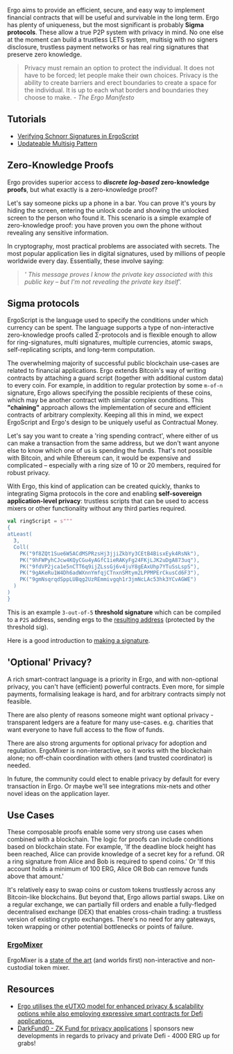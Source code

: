 

Ergo aims to provide an efficient, secure, and easy way to implement financial contracts that will be useful and survivable in the long term. Ergo has plenty of uniqueness, but the most significant is probably **Sigma protocols**. These allow a true P2P system with privacy in mind. No one else at the moment can build a trustless LETS system, multisig with no signers disclosure, trustless payment networks or has real ring signatures that preserve zero knowledge.

> Privacy must remain an option to protect the individual. It does not have to be forced; let people make their own choices. Privacy is the ability to create barriers and erect boundaries to create a space for the individual. It is up to each what borders and boundaries they choose to make. - *The Ergo Manifesto*


## Tutorials

- [Verifying Schnorr Signatures in ErgoScript](https://www.ergoforum.org/t/verifying-schnorr-signatures-in-ergoscript/3407)
- [Updateable Multisig Pattern](https://www.ergoforum.org/t/updateable-multisig-pattern/3356)

## Zero-Knowledge Proofs

Ergo provides superior access to ***discrete log-based* zero-knowledge proofs**, but what exactly is a zero-knowledge proof? 

Let's say someone picks up a phone in a bar. You can prove it's yours by hiding the screen, entering the unlock code and showing the unlocked screen to the person who found it. This scenario is a simple example of zero-knowledge proof: you have proven you own the phone without revealing any sensitive information.

In cryptography, most practical problems are associated with secrets. The most popular application lies in digital signatures, used by millions of people worldwide every day. Essentially, these involve saying: 

> *' This message proves I know the private key associated with this public key – but I'm not revealing the private key itself'.*


##  Sigma protocols

ErgoScript is the language used to specify the conditions under which currency can be spent. The language supports a type of non-interactive zero-knowledge proofs called Σ-protocols and is flexible enough to allow for ring-signatures, multi signatures, multiple currencies, atomic swaps, self-replicating scripts, and long-term computation.

The overwhelming majority of successful public blockchain use‐cases are related to financial applications. Ergo extends Bitcoin's way of writing contracts by attaching a guard script (together with additional custom data) to every coin. For example, in addition to regular protection by some `m‐of‐n` signature, Ergo allows specifying the possible recipients of these coins, which may be another contract with similar complex conditions. This **"chaining"** approach allows the implementation of secure and efficient contracts of arbitrary complexity. Keeping all this in mind, we expect ErgoScript and Ergo's design to be uniquely useful as Contractual Money.

Let's say you want to create a 'ring spending contract', where either of us can make a transaction from the same address, but we don't want anyone else to know which one of us is spending the funds. That's not possible with Bitcoin, and while Ethereum can, it would be expensive and complicated – especially with a ring size of 10 or 20 members, required for robust privacy.

With Ergo, this kind of application can be created quickly, thanks to integrating Sigma protocols in the core and enabling **self-sovereign application-level privacy**: trustless scripts that can be used to access mixers or other functionality without any third parties required.

```scala
val ringScript = s"""
{
atLeast(
  3, 
  Coll(
    PK("9f8ZQt1Sue6W5ACdMSPRzsHj3jjiZkbYy3CEtB4BisxEyk4RsNk"), 
    PK("9hFWPyhCJcw4KQyCGu4yAGfC1ieRAKyFg24FKjLJK2uDgA873uq"), 
    PK("9fdVP2jca1e5nCTT6q9ijZLssGj6v4juY8gEAxUhp7YTuSsLspS"), 
    PK("9gAKeRu1W4Dh6adWXnnYmfqjCTnxnSMtym2LPPMPErCkusCd6F3"),
    PK("9gmNsqrqdSppLUBqg2UzREmmivgqh1r3jmNcLAc53hk3YCvAGWE")
  )
)
}
```

This is an example `3-out-of-5` **threshold signature** which can be compiled to a `P2S` address, sending ergs to the [resulting address](https://wallet.plutomonkey.com/p2s/?source=ewphdExlYXN0KAogIDMsIAogIENvbGwoCiAgICBQSygiOWY4WlF0MVN1ZTZXNUFDZE1TUFJ6c0hqM2pqaVprYll5M0NFdEI0QmlzeEV5azRSc05rIiksIAogICAgUEsoIjloRldQeWhDSmN3NEtReUNHdTR5QUdmQzFpZVJBS3lGZzI0RktqTEpLMnVEZ0E4NzN1cSIpLCAKICAgIFBLKCI5ZmRWUDJqY2ExZTVuQ1RUNnE5aWpaTHNzR2o2djRqdVk4Z0VBeFVocDdZVHVTc0xzcFMiKSwgCiAgICBQSygiOWdBS2VSdTFXNERoNmFkV1hublltZnFqQ1RueG5TTXR5bTJMUFBNUEVyQ2t1c0NkNkYzIiksCiAgICBQSygiOWdtTnNxcnFkU3BwTFVCcWcyVXpSRW1taXZncWgxcjNqbU5jTEFjNTNoazNZQ3ZBR1dFIikKICApCikKfQ==) (protected by the threshold sig).

Here is a good introduction to [making a signature](https://www.youtube.com/watch?v=daP67yp-Czs&list=PLUWruihtE-HtL-JZk8Vb4Yn_H18aE3rb6&index=4).


## 'Optional' Privacy?

A rich smart-contract language is a priority in Ergo, and with non-optional privacy, you can't have (efficient) powerful contracts. Even more, for simple payments, formalising leakage is hard, and for arbitrary contracts simply not feasible.

There are also plenty of reasons someone might want optional privacy - transparent ledgers are a feature for many use-cases. e.g. charities that want everyone to have full access to the flow of funds.  

There are also strong arguments for optional privacy for adoption and regulation. ErgoMixer is non-interactive, so it works with the blockchain alone; no off-chain coordination with others (and trusted coordinator) is needed.

In future, the community could elect to enable privacy by default for every transaction in Ergo. Or maybe we'll see integrations mix-nets and other novel ideas on the application layer.  


## Use Cases

These composable proofs enable some very strong use cases when combined with a blockchain. The logic for proofs can include conditions based on blockchain state. For example, 'If the deadline block height has been reached, Alice can provide knowledge of a secret key for a refund. OR a ring signature from Alice and Bob is required to spend coins.' Or 'If this account holds a minimum of 100 ERG, Alice OR Bob can remove funds above that amount.'

It's relatively easy to swap coins or custom tokens trustlessly across any Bitcoin-like blockchains. But beyond that, Ergo allows partial swaps. Like on a regular exchange, we can partially fill orders and enable a fully-fledged decentralised exchange (DEX) that enables cross-chain trading: a trustless version of existing crypto exchanges. There's no need for any gateways, token wrapping or other potential bottlenecks or points of failure.





### [ErgoMixer](/docs/uses/mixer)

ErgoMixer is a [state of the art](https://ergonaut.space/screenshot_2021-05-15_at_22.26.39.png) (and worlds first) non-interactive and non-custodial token mixer. 



## Resources


- [Ergo utilises the eUTXO model for enhanced privacy & scalability options while also employing expressive smart contracts for Defi applications.](https://ergoplatform.org/en/blog/2021-08-17-ergo-advancing-on-bitcoin/)
- [DarkFund0 - ZK Fund for privacy applications](https://www.ergoforum.org/t/darkfund0-zk-fund-for-privacy-applications/398) | sponsors new developments in regards to privacy and private Defi - 4000 ERG up for grabs!
